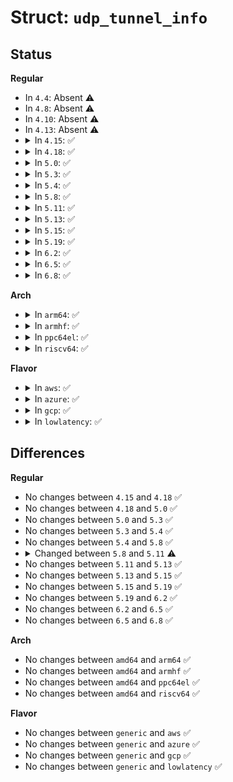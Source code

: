 # Struct: <code>udp_tunnel_info</code>

## Status
<b>Regular</b>
<ul>
<li>
In <code>4.4</code>: Absent ⚠️
</li>
<li>
In <code>4.8</code>: Absent ⚠️
</li>
<li>
In <code>4.10</code>: Absent ⚠️
</li>
<li>
In <code>4.13</code>: Absent ⚠️
</li>
<li>
<details>
<summary>In <code>4.15</code>: ✅</summary>

```c
struct udp_tunnel_info {
    short unsigned int type;
    sa_family_t sa_family;
    __be16 port;
};
```
</details>
</li>
<li>
<details>
<summary>In <code>4.18</code>: ✅</summary>

```c
struct udp_tunnel_info {
    short unsigned int type;
    sa_family_t sa_family;
    __be16 port;
};
```
</details>
</li>
<li>
<details>
<summary>In <code>5.0</code>: ✅</summary>

```c
struct udp_tunnel_info {
    short unsigned int type;
    sa_family_t sa_family;
    __be16 port;
};
```
</details>
</li>
<li>
<details>
<summary>In <code>5.3</code>: ✅</summary>

```c
struct udp_tunnel_info {
    short unsigned int type;
    sa_family_t sa_family;
    __be16 port;
};
```
</details>
</li>
<li>
<details>
<summary>In <code>5.4</code>: ✅</summary>

```c
struct udp_tunnel_info {
    short unsigned int type;
    sa_family_t sa_family;
    __be16 port;
};
```
</details>
</li>
<li>
<details>
<summary>In <code>5.8</code>: ✅</summary>

```c
struct udp_tunnel_info {
    short unsigned int type;
    sa_family_t sa_family;
    __be16 port;
};
```
</details>
</li>
<li>
<details>
<summary>In <code>5.11</code>: ✅</summary>

```c
struct udp_tunnel_info {
    short unsigned int type;
    sa_family_t sa_family;
    __be16 port;
    u8 hw_priv;
};
```
</details>
</li>
<li>
<details>
<summary>In <code>5.13</code>: ✅</summary>

```c
struct udp_tunnel_info {
    short unsigned int type;
    sa_family_t sa_family;
    __be16 port;
    u8 hw_priv;
};
```
</details>
</li>
<li>
<details>
<summary>In <code>5.15</code>: ✅</summary>

```c
struct udp_tunnel_info {
    short unsigned int type;
    sa_family_t sa_family;
    __be16 port;
    u8 hw_priv;
};
```
</details>
</li>
<li>
<details>
<summary>In <code>5.19</code>: ✅</summary>

```c
struct udp_tunnel_info {
    short unsigned int type;
    sa_family_t sa_family;
    __be16 port;
    u8 hw_priv;
};
```
</details>
</li>
<li>
<details>
<summary>In <code>6.2</code>: ✅</summary>

```c
struct udp_tunnel_info {
    short unsigned int type;
    sa_family_t sa_family;
    __be16 port;
    u8 hw_priv;
};
```
</details>
</li>
<li>
<details>
<summary>In <code>6.5</code>: ✅</summary>

```c
struct udp_tunnel_info {
    short unsigned int type;
    sa_family_t sa_family;
    __be16 port;
    u8 hw_priv;
};
```
</details>
</li>
<li>
<details>
<summary>In <code>6.8</code>: ✅</summary>

```c
struct udp_tunnel_info {
    short unsigned int type;
    sa_family_t sa_family;
    __be16 port;
    u8 hw_priv;
};
```
</details>
</li>
</ul>
<b>Arch</b>
<ul>
<li>
<details>
<summary>In <code>arm64</code>: ✅</summary>

```c
struct udp_tunnel_info {
    short unsigned int type;
    sa_family_t sa_family;
    __be16 port;
};
```
</details>
</li>
<li>
<details>
<summary>In <code>armhf</code>: ✅</summary>

```c
struct udp_tunnel_info {
    short unsigned int type;
    sa_family_t sa_family;
    __be16 port;
};
```
</details>
</li>
<li>
<details>
<summary>In <code>ppc64el</code>: ✅</summary>

```c
struct udp_tunnel_info {
    short unsigned int type;
    sa_family_t sa_family;
    __be16 port;
};
```
</details>
</li>
<li>
<details>
<summary>In <code>riscv64</code>: ✅</summary>

```c
struct udp_tunnel_info {
    short unsigned int type;
    sa_family_t sa_family;
    __be16 port;
};
```
</details>
</li>
</ul>
<b>Flavor</b>
<ul>
<li>
<details>
<summary>In <code>aws</code>: ✅</summary>

```c
struct udp_tunnel_info {
    short unsigned int type;
    sa_family_t sa_family;
    __be16 port;
};
```
</details>
</li>
<li>
<details>
<summary>In <code>azure</code>: ✅</summary>

```c
struct udp_tunnel_info {
    short unsigned int type;
    sa_family_t sa_family;
    __be16 port;
};
```
</details>
</li>
<li>
<details>
<summary>In <code>gcp</code>: ✅</summary>

```c
struct udp_tunnel_info {
    short unsigned int type;
    sa_family_t sa_family;
    __be16 port;
};
```
</details>
</li>
<li>
<details>
<summary>In <code>lowlatency</code>: ✅</summary>

```c
struct udp_tunnel_info {
    short unsigned int type;
    sa_family_t sa_family;
    __be16 port;
};
```
</details>
</li>
</ul>

## Differences
<b>Regular</b>
<ul>
<li>
No changes between <code>4.15</code> and <code>4.18</code> ✅
</li>
<li>
No changes between <code>4.18</code> and <code>5.0</code> ✅
</li>
<li>
No changes between <code>5.0</code> and <code>5.3</code> ✅
</li>
<li>
No changes between <code>5.3</code> and <code>5.4</code> ✅
</li>
<li>
No changes between <code>5.4</code> and <code>5.8</code> ✅
</li>
<li>
<details>
<summary>Changed between <code>5.8</code> and <code>5.11</code> ⚠️</summary>
<ul>
<li>
<b>Field added. </b>
<code>u8 hw_priv</code>
</li>
</ul>
</details>
</li>
<li>
No changes between <code>5.11</code> and <code>5.13</code> ✅
</li>
<li>
No changes between <code>5.13</code> and <code>5.15</code> ✅
</li>
<li>
No changes between <code>5.15</code> and <code>5.19</code> ✅
</li>
<li>
No changes between <code>5.19</code> and <code>6.2</code> ✅
</li>
<li>
No changes between <code>6.2</code> and <code>6.5</code> ✅
</li>
<li>
No changes between <code>6.5</code> and <code>6.8</code> ✅
</li>
</ul>
<b>Arch</b>
<ul>
<li>
No changes between <code>amd64</code> and <code>arm64</code> ✅
</li>
<li>
No changes between <code>amd64</code> and <code>armhf</code> ✅
</li>
<li>
No changes between <code>amd64</code> and <code>ppc64el</code> ✅
</li>
<li>
No changes between <code>amd64</code> and <code>riscv64</code> ✅
</li>
</ul>
<b>Flavor</b>
<ul>
<li>
No changes between <code>generic</code> and <code>aws</code> ✅
</li>
<li>
No changes between <code>generic</code> and <code>azure</code> ✅
</li>
<li>
No changes between <code>generic</code> and <code>gcp</code> ✅
</li>
<li>
No changes between <code>generic</code> and <code>lowlatency</code> ✅
</li>
</ul>

